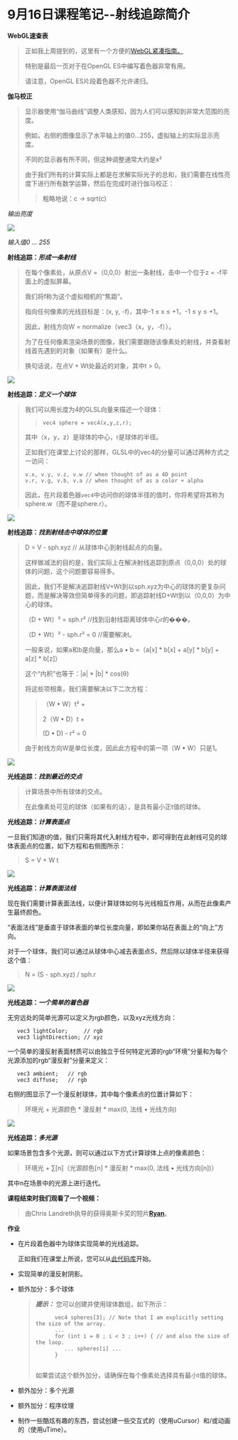 # 9月16日课程笔记--射线追踪简介

**WebGL速查表**

> 正如我上周提到的，这里有一个方便的[WebGL紧凑指南。](https://www.khronos.org/files/webgl/webgl-reference-card-1_0.pdf)
> 
> 特别是最后一页对于在OpenGL ES中编写着色器非常有用。
> 
> 请注意，OpenGL ES片段着色器不允许递归。

**伽马校正**

> 显示器使用“伽马曲线”调整人类感知，因为人们可以感知到非常大范围的亮度。
> 
> 例如，右侧的图像显示了水平轴上的值0...255，虚拟轴上的实际显示亮度。
> 
> 不同的显示器有所不同，但这种调整通常大约是x²
> 
> 由于我们所有的计算实际上都是在求解实际光子的总和，我们需要在线性亮度下进行所有数学运算，然后在完成时进行伽马校正：
> 
> > 粗略地说：c → sqrt(c)

*输出亮度*

![](../Images/faf0a062f9799cc734a4d7f0f6cf0ca4.jpg)

*输入值0 ... 255*

**射线追踪：*形成一条射线***

> 在每个像素处，从原点V =（0,0,0）射出一条射线，击中一个位于z = -f平面上的虚拟屏幕。
> 
> 我们将f称为这个虚拟相机的“焦距”。
> 
> 指向任何像素的光线目标是：(x, y, -f)，其中-1 ≤ x ≤ +1，-1 ≤ y ≤ +1。
> 
> 因此，射线方向W = normalize（vec3（x，y，-f））。
> 
> 为了在任何像素渲染场景的图像，我们需要跟随该像素处的射线，并查看射线首先遇到的对象（如果有）是什么。
> 
> 换句话说，在点V + Wt处最近的对象，其中t > 0。

![](../Images/fc61dfbaf236b39341e952d35fe8e63b.jpg)

**射线追踪：*定义一个球体***

> 我们可以用长度为4的GLSL向量来描述一个球体：
> 
> > `vec4 sphere = vec4(x,y,z,r);`
> > 
> 其中（x，y，z）是球体的中心，r是球体的半径。
> 
> 正如我们在课堂上讨论的那样，GLSL中的vec4的分量可以通过两种方式之一访问：
> 
> ```
> v.x, v.y, v.z, v.w // when thought of as a 4D point
> v.r, v.g, v.b, v.a // when thought of as a color + alpha
> 
> ```
> 
> 因此，在片段着色器`vec4`中访问你的球体半径的值时，你将希望将其称为sphere.w（而不是sphere.r）。

![](../Images/f16b1ccbeb5d4d24076a1a259dffadaa.jpg)

**射线追踪：*找到射线击中球体的位置***

> D = V - sph.xyz // 从球体中心到射线起点的向量。
> 
> 这样做减法的目的是，我们实际上在解决射线追踪到原点（0,0,0）处的球体的问题，这个问题要容易得多。
> 
> 因此，我们不是解决追踪射线V+Wt到以sph.xyz为中心的球体的更复杂问题，而是解决等效但简单得多的问题，即追踪射线D+Wt到以（0,0,0）为中心的球体。
> 
> （D + Wt）² = sph.r² //找到沿射线距离球体中心r的���。
> 
> （D + Wt）² - sph.r² = 0 //需要解决t。
> 
> 一般来说，如果a和b是向量，那么a • b =（a[x] * b[x] + a[y] * b[y] + a[z] * b[z]）
> 
> 这个“内积”也等于：|a| * |b| * cos(θ)
> 
> 将这些项相乘，我们需要解决以下二次方程：
> 
> > （W • W）t² +
> > 
> > 2（W • D）t +
> > 
> > (D • D) - r² = 0
> > 
> 由于射线方向W是单位长度，因此此方程中的第一项（W • W）只是1。

![](../Images/8c485daddd6e051fd3d3758f6e0cd3b9.jpg)

**光线追踪：*找到最近的交点***

> 计算场景中所有球体的交点。
> 
> 在此像素处可见的球体（如果有的话），是具有最小正t值的球体。

**光线追踪：*计算表面点***

一旦我们知道t的值，我们只需将其代入射线方程中，即可得到在此射线可见的球体表面点的位置，如下方程和右侧图所示：

> S = V + W t

![](../Images/9ca84eac450457168de6e9ab79a945c6.jpg)

**光线追踪：*计算表面法线***

现在我们需要计算表面法线，以便计算球体如何与光线相互作用，从而在此像素产生最终颜色。

“表面法线”是垂直于球体表面的单位长度向量，即如果你站在表面上的“向上”方向。

对于一个球体，我们可以通过从球体中心减去表面点S，然后除以球体半径来获得这个值：

> N = (S - sph.xyz) / sph.r

![](../Images/70f96f090203c87c8f10d499bd8e66b0.jpg)

**光线追踪：*一个简单的着色器***

无穷远处的简单光源可以定义为rgb颜色，以及xyz光线方向：

```
   vec3 lightColor;     // rgb
   vec3 lightDirection; // xyz

```

一个简单的漫反射表面材质可以由独立于任何特定光源的rgb“环境”分量和为每个光源添加的rgb“漫反射”分量来定义：

```
   vec3 ambient;   // rgb
   vec3 diffuse;   // rgb

```

右侧的图显示了一个漫反射球体，其中每个像素点的位置计算如下：

> 环境光 + 光源颜色 * 漫反射 * max(0, 法线 • 光线方向)

![](../Images/38f40f1008aa1becae861e45f38d6838.jpg)

**光线追踪：*多光源***

如果场景包含多个光源，则可以通过以下方式计算球体上点的像素颜色：

> 环境光 + ∑[n]（光源颜色[n] * 漫反射 * max(0, 法线 • 光线方向[n])）

其中n在场景中的光源上进行迭代。

**课程结束时我们观看了一个视频：**

> 由Chris Landreth执导的获得奥斯卡奖的短片[**Ryan**](http://videosift.com/video/Chris-Landreth-Ryan-Oscar-winning-animated-short)。

**作业**

+   在片段着色器中为球体实现简单的光线追踪。

    正如我们在课堂上所说，您可以从[此代码库](code2.zip)开始。

+   实现简单的漫反射阴影。

+   额外加分：多个球体

    > ***提示：*** 您可以创建并使用球体数组，如下所示：
    > 
    > ```
    >       vec4 spheres[3]; // Note that I am explicitly setting the size of the array.
    >       ...
    >       for (int i = 0 ; i < 3 ; i++) { // and also the size of the loop.
    >          ... spheres[i] ...
    >       }
    >    
    > ```
    > 
    > 如果尝试这个额外加分，请确保在每个像素处选择具有最小t值的球体。

+   额外加分：多个光源

+   额外加分：程序纹理

+   制作一些酷炫有趣的东西，尝试创建一些交互式的（使用uCursor）和/或动画的（使用uTime）。
